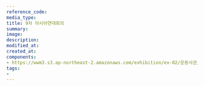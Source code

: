 ```yaml
---
reference_code:
media_type:
title: 9차 아시아연대회의
summary:
image:
description:
modified_at:
created_at:
components:
- https://wwm3.s3.ap-northeast-2.amazonaws.com/exhibition/ex-02/운동사관/연대로희망을만들다/9차+아시아연대회의.jpg
tags:
-
---
```

